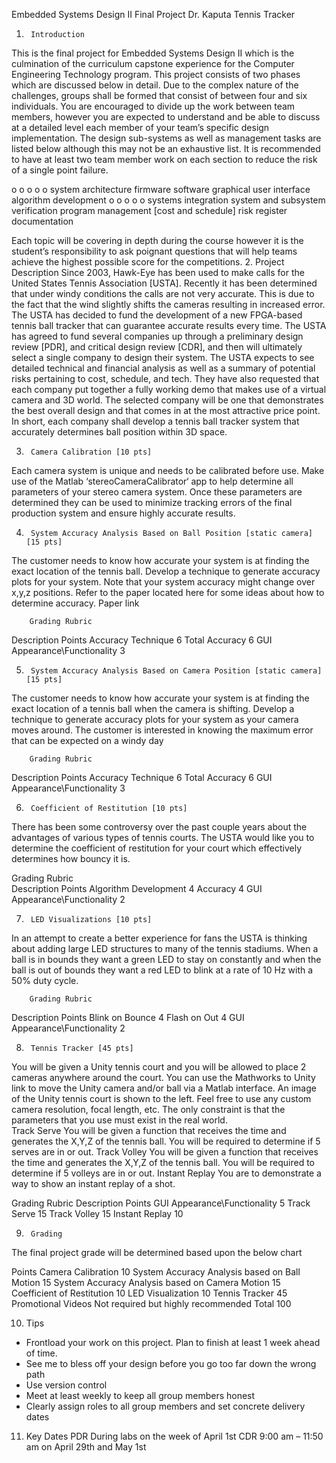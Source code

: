 
Embedded Systems Design II Final Project      	        	             Dr. Kaputa  Tennis Tracker  	                 
        	        	 
1.  	Introduction
This is the final project for Embedded Systems Design II which is the culmination of the curriculum capstone experience for the Computer Engineering Technology program.  This project consists of two phases which are discussed below in detail.  Due to the complex nature of the challenges, groups shall be formed that consist of between four and six individuals.  You are encouraged to divide up the work between team members, however you are expected to understand and be able to discuss at a detailed level each member of your team’s specific design implementation.  The design sub-systems as well as management tasks are listed below although this may not be an exhaustive list.  It is recommended to have at least two team member work on each section to reduce the risk of a single point failure. 
 
o o o o o
system architecture firmware software graphical user interface algorithm development
o o o o o
systems integration system and subsystem verification program management [cost and schedule] risk register
documentation

 
Each topic will be covering in depth during the course however it is the student’s responsibility to ask poignant questions that will help teams achieve the highest possible score for the competitions.
2.  	Project Description
Since 2003, Hawk-Eye has been used to make calls for the	United States Tennis Association [USTA]. Recently it has been determined that under windy conditions the calls are not very accurate.  This is due to the fact that the wind slightly shifts the cameras resulting in increased error.  The USTA has decided to  fund the development of a new FPGA-based tennis ball tracker that can guarantee accurate results every time.  The USTA has agreed to fund several companies up through a preliminary design review [PDR], and critical design review [CDR], and then will ultimately select a single company to design their system.  The USTA expects to see detailed technical and financial analysis as well as a summary of potential risks pertaining to cost, schedule, and tech.  They have also requested that each company put together a fully working demo that makes use of a virtual camera and 3D world.  The selected company will be one that demonstrates the best overall design and that comes in at the most attractive price point.  In short, each company shall develop a tennis ball tracker system that accurately determines ball position within 3D space.
 
 
3.  	Camera Calibration [10 pts]
 
Each camera system is unique and needs to be calibrated before use.  Make use of the Matlab
‘stereoCameraCalibrator‘ app to help determine all parameters of your stereo camera system.  Once these parameters are determined they can be used to minimize tracking errors of the final production system and ensure highly accurate results.   

 
4.  	System Accuracy Analysis Based on Ball Position [static camera] [15 pts]
The customer needs to know how accurate your system is at finding the exact location of the tennis
ball.  Develop a technique to generate accuracy plots for your system.  Note that your system
accuracy might change over x,y,z positions.  Refer to the paper located here for some ideas about how to determine accuracy. Paper link
 

 
      	Grading Rubric                                                                       	 
Description
Points
Accuracy Technique
6
Total Accuracy
6 
GUI Appearance\Functionality
3

 
5.  	System Accuracy Analysis Based on Camera Position [static camera] [15 pts]
The customer needs to know how accurate your system is at finding the exact location of a tennis ball when the camera is shifting.  Develop a
technique to generate accuracy plots for your system as your camera moves around.  The
customer is interested in knowing the maximum error that can be expected on a windy day 


      	Grading Rubric                                                                       	 
Description
Points
Accuracy Technique
6
Total Accuracy
6 
GUI Appearance\Functionality
3

 
6.  	Coefficient of Restitution [10 pts]


 
 
There has been some controversy over the past couple years about the advantages of various types of tennis courts.  The USTA would like you to determine the coefficient of restitution for your court which effectively determines how bouncy it is.  
 
 

 Grading Rubric 	 
Description
Points
Algorithm Development
4
Accuracy
4 
GUI Appearance\Functionality
2

 
7.  	LED Visualizations [10 pts]
In an attempt to create a better experience for fans the
USTA is thinking about adding large LED structures to many of the tennis stadiums.  When a ball is in bounds they want a green LED to stay on constantly and when
the ball is out of bounds they want a red LED to blink at a rate of 10 Hz with a 50% duty cycle.	


 
      	Grading Rubric                                                                       	 
Description
Points
Blink on Bounce
4
Flash on Out
4 
GUI Appearance\Functionality
2

 
 
8.  	Tennis Tracker [45 pts]
 
You will be given a  Unity tennis court and you will be allowed to place 2 cameras anywhere around the court. 
You can use the Mathworks to Unity link to move the
Unity camera and/or ball via a Matlab interface.  An image of the Unity tennis court is shown to the left.  Feel free to use any custom camera resolution, focal length, etc.  The only constraint is that the parameters that you use must exist in the real world.    
Track Serve 
You will be given a function that receives the time and generates the X,Y,Z of the tennis ball.  You will be required to determine if 5 serves are in or out.
Track Volley
You will be given a function that receives the time and generates the X,Y,Z of the tennis ball.  You will be required to determine if 5 volleys are in or out.
Instant Replay
You are to demonstrate a way to show an instant replay of a shot. 

 
  	 
Grading Rubric
Description
Points
GUI Appearance\Functionality
5
Track Serve
15
Track Volley
15
Instant Replay
10

 
 
 
 
 
 
9.  	Grading
The final project grade will be determined based upon the below chart
 
Points
Camera Calibration
10
System Accuracy Analysis based on Ball Motion
15
System Accuracy Analysis based on Camera Motion
15
Coefficient of Restitution
10
LED Visualization
10
Tennis Tracker
45
Promotional Videos 
Not required but highly recommended
Total
100

 
10.  Tips
-  Frontload your work on this project.  Plan to finish at least 1 week ahead of time.
-  See me to bless off your design before you go too far down the wrong path
-  Use version control
-  Meet at least weekly to keep all group members honest
-  Clearly assign roles to all group members and set concrete delivery dates
11.  Key Dates
PDR
During labs on the week of April 1st
CDR
9:00 am – 11:50 am on April 29th and May 1st

 
 
 
 



